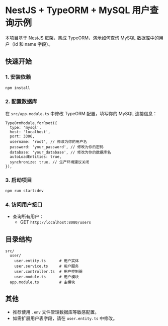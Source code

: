 # NestJS + TypeORM + MySQL 用户查询示例

本项目基于 [NestJS](https://nestjs.com/) 框架，集成 TypeORM，演示如何查询 MySQL 数据库中的用户（id 和 name 字段）。

## 快速开始

### 1. 安装依赖

```bash
npm install
```

### 2. 配置数据库

在 `src/app.module.ts` 中修改 TypeORM 配置，填写你的 MySQL 连接信息：

```
TypeOrmModule.forRoot({
  type: 'mysql',
  host: 'localhost',
  port: 3306,
  username: 'root', // 修改为你的用户名
  password: 'your_password', // 修改为你的密码
  database: 'your_database', // 修改为你的数据库名
  autoLoadEntities: true,
  synchronize: true, // 生产环境建议关闭
}),
```

### 3. 启动项目

```bash
npm run start:dev
```

### 4. 访问用户接口

- 查询所有用户：
  - GET `http://localhost:8080/users`

## 目录结构

```
src/
  user/
    user.entity.ts      # 用户实体
    user.service.ts     # 用户服务
    user.controller.ts  # 用户控制器
    user.module.ts      # 用户模块
  app.module.ts         # 主模块
```

## 其他

- 推荐使用 `.env` 文件管理数据库等敏感配置。
- 如需扩展用户表字段，请在 `user.entity.ts` 中修改。
